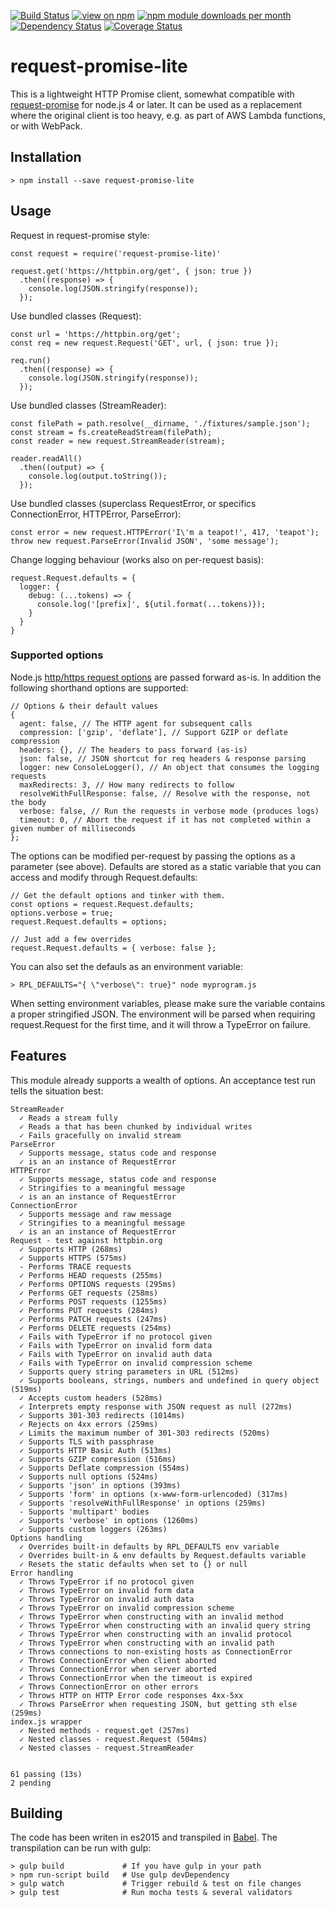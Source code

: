 [![Build Status](https://api.travis-ci.org/laurisvan/request-promise-lite.svg?branch=master)](https://travis-ci.org/laurisvan/request-promise-lite)
[![view on npm](http://img.shields.io/npm/v/request-promise-lite.svg)](https://www.npmjs.org/package/request-promise-lite)
[![npm module downloads per month](http://img.shields.io/npm/dm/request-promise-lite.svg)](https://www.npmjs.org/package/request-promise-lite)
[![Dependency Status](https://david-dm.org/laurisvan/request-promise-lite.svg)](https://david-dm.org/laurisvan/request-promise-lite)
[![Coverage Status](https://coveralls.io/repos/github/laurisvan/request-promise-lite/badge.svg?branch=master)](https://coveralls.io/github/laurisvan/request-promise-lite)

# request-promise-lite

This is a lightweight HTTP Promise client, somewhat compatible with
[request-promise](https://www.npmjs.com/package/request-promise) for node.js 4 or later. It can be used as a replacement where the original client is too heavy, e.g. as part of AWS Lambda functions, or with WebPack.

## Installation

    > npm install --save request-promise-lite

## Usage

Request in request-promise style:

    const request = require('request-promise-lite)'

    request.get('https://httpbin.org/get', { json: true })
      .then((response) => {
        console.log(JSON.stringify(response));
      });

Use bundled classes (Request):

    const url = 'https://httpbin.org/get';
    const req = new request.Request('GET', url, { json: true });

    req.run()
      .then((response) => {
        console.log(JSON.stringify(response));
      });

Use bundled classes (StreamReader):

    const filePath = path.resolve(__dirname, './fixtures/sample.json');
    const stream = fs.createReadStream(filePath);
    const reader = new request.StreamReader(stream);

    reader.readAll()
      .then((output) => {
        console.log(output.toString());
      });

Use bundled classes (superclass RequestError, or specifics ConnectionError,
HTTPError, ParseError):

    const error = new request.HTTPError('I\'m a teapot!', 417, 'teapot');
    throw new request.ParseError(Invalid JSON', 'some message');

Change logging behaviour (works also on per-request basis):

    request.Request.defaults = {
      logger: {
        debug: (...tokens) => {
          console.log('[prefix]', ${util.format(...tokens)});
        }
      }
    }

### Supported options

Node.js [http/https request options](https://nodejs.org/dist/latest-v4.x/docs/api/http.html#http_http_request_options_callback)
are passed forward as-is. In addition the following shorthand options are supported:

```
// Options & their default values
{
  agent: false, // The HTTP agent for subsequent calls
  compression: ['gzip', 'deflate'], // Support GZIP or deflate compression
  headers: {}, // The headers to pass forward (as-is)
  json: false, // JSON shortcut for req headers & response parsing
  logger: new ConsoleLogger(), // An object that consumes the logging requests
  maxRedirects: 3, // How many redirects to follow
  resolveWithFullResponse: false, // Resolve with the response, not the body
  verbose: false, // Run the requests in verbose mode (produces logs)
  timeout: 0, // Abort the request if it has not completed within a given number of milliseconds
};
```

The options can be modified per-request by passing the options as a parameter
(see above). Defaults are stored as a static variable that you can access
and modify through Request.defaults:

    // Get the default options and tinker with them.
    const options = request.Request.defaults;
    options.verbose = true;
    request.Request.defaults = options;

    // Just add a few overrides
    request.Request.defaults = { verbose: false };

You can also set the defauls as an environment variable:

    > RPL_DEFAULTS="{ \"verbose\": true}" node myprogram.js

When setting environment variables, please make sure the variable contains a
proper stringified JSON. The environment will be parsed when requiring
request.Request for the first time, and it will throw a TypeError on failure.

## Features

This module already supports a wealth of options. An acceptance test run tells
the situation best:

```
StreamReader
  ✓ Reads a stream fully
  ✓ Reads a that has been chunked by individual writes
  ✓ Fails gracefully on invalid stream
ParseError
  ✓ Supports message, status code and response
  ✓ is an an instance of RequestError
HTTPError
  ✓ Supports message, status code and response
  ✓ Stringifies to a meaningful message
  ✓ is an an instance of RequestError
ConnectionError
  ✓ Supports message and raw message
  ✓ Stringifies to a meaningful message
  ✓ is an an instance of RequestError
Request - test against httpbin.org
  ✓ Supports HTTP (268ms)
  ✓ Supports HTTPS (575ms)
  - Performs TRACE requests
  ✓ Performs HEAD requests (255ms)
  ✓ Performs OPTIONS requests (295ms)
  ✓ Performs GET requests (258ms)
  ✓ Performs POST requests (1255ms)
  ✓ Performs PUT requests (284ms)
  ✓ Performs PATCH requests (247ms)
  ✓ Performs DELETE requests (254ms)
  ✓ Fails with TypeError if no protocol given
  ✓ Fails with TypeError on invalid form data
  ✓ Fails with TypeError on invalid auth data
  ✓ Fails with TypeError on invalid compression scheme
  ✓ Supports query string parameters in URL (512ms)
  ✓ Supports booleans, strings, numbers and undefined in query object (519ms)
  ✓ Accepts custom headers (528ms)
  ✓ Interprets empty response with JSON request as null (272ms)
  ✓ Supports 301-303 redirects (1014ms)
  ✓ Rejects on 4xx errors (259ms)
  ✓ Limits the maximum number of 301-303 redirects (520ms)
  ✓ Supports TLS with passphrase
  ✓ Supports HTTP Basic Auth (513ms)
  ✓ Supports GZIP compression (516ms)
  ✓ Supports Deflate compression (554ms)
  ✓ Supports null options (524ms)
  ✓ Supports 'json' in options (393ms)
  ✓ Supports 'form' in options (x-www-form-urlencoded) (317ms)
  ✓ Supports 'resolveWithFullResponse' in options (259ms)
  - Supports 'multipart' bodies
  ✓ Supports 'verbose' in options (1260ms)
  ✓ Supports custom loggers (263ms)
Options handling
  ✓ Overrides built-in defaults by RPL_DEFAULTS env variable
  ✓ Overrides built-in & env defaults by Request.defaults variable
  ✓ Resets the static defaults when set to {} or null
Error handling
  ✓ Throws TypeError if no protocol given
  ✓ Throws TypeError on invalid form data
  ✓ Throws TypeError on invalid auth data
  ✓ Throws TypeError on invalid compression scheme
  ✓ Throws TypeError when constructing with an invalid method
  ✓ Throws TypeError when constructing with an invalid query string
  ✓ Throws TypeError when constructing with an invalid protocol
  ✓ Throws TypeError when constructing with an invalid path
  ✓ Throws connections to non-existing hosts as ConnectionError
  ✓ Throws ConnectionError when client aborted
  ✓ Throws ConnectionError when server aborted
  ✓ Throws ConnectionError when the timeout is expired
  ✓ Throws ConnectionError on other errors
  ✓ Throws HTTP on HTTP Error code responses 4xx-5xx
  ✓ Throws ParseError when requesting JSON, but getting sth else (259ms)
index.js wrapper
  ✓ Nested methods - request.get (257ms)
  ✓ Nested classes - request.Request (504ms)
  ✓ Nested classes - request.StreamReader


61 passing (13s)
2 pending
```

## Building

The code has been writen in es2015 and transpiled in [Babel](https://babeljs.io/). The transpilation can be run with gulp:

    > gulp build             # If you have gulp in your path
    > npm run-script build   # Use gulp devDependency
    > gulp watch             # Trigger rebuild & test on file changes
    > gulp test              # Run mocha tests & several validators
